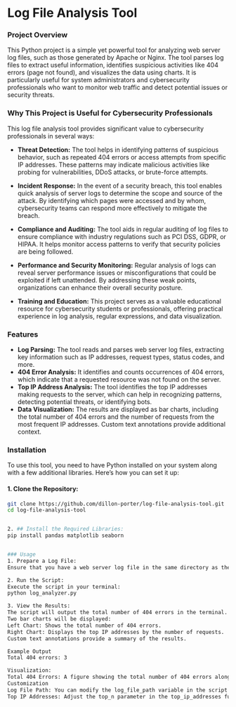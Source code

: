 # Log File Analysis Tool

### Project Overview

This Python project is a simple yet powerful tool for analyzing web server log files, such as those generated by Apache or Nginx. The tool parses log files to extract useful information, identifies suspicious activities like 404 errors (page not found), and visualizes the data using charts. It is particularly useful for system administrators and cybersecurity professionals who want to monitor web traffic and detect potential issues or security threats.

### Why This Project is Useful for Cybersecurity Professionals

This log file analysis tool provides significant value to cybersecurity professionals in several ways:

- **Threat Detection:** The tool helps in identifying patterns of suspicious behavior, such as repeated 404 errors or access attempts from specific IP addresses. These patterns may indicate malicious activities like probing for vulnerabilities, DDoS attacks, or brute-force attempts.
  
- **Incident Response:** In the event of a security breach, this tool enables quick analysis of server logs to determine the scope and source of the attack. By identifying which pages were accessed and by whom, cybersecurity teams can respond more effectively to mitigate the breach.
  
- **Compliance and Auditing:** The tool aids in regular auditing of log files to ensure compliance with industry regulations such as PCI DSS, GDPR, or HIPAA. It helps monitor access patterns to verify that security policies are being followed.
  
- **Performance and Security Monitoring:** Regular analysis of logs can reveal server performance issues or misconfigurations that could be exploited if left unattended. By addressing these weak points, organizations can enhance their overall security posture.
  
- **Training and Education:** This project serves as a valuable educational resource for cybersecurity students or professionals, offering practical experience in log analysis, regular expressions, and data visualization.

### Features

- **Log Parsing:** The tool reads and parses web server log files, extracting key information such as IP addresses, request types, status codes, and more.
- **404 Error Analysis:** It identifies and counts occurrences of 404 errors, which indicate that a requested resource was not found on the server.
- **Top IP Address Analysis:** The tool identifies the top IP addresses making requests to the server, which can help in recognizing patterns, detecting potential threats, or identifying bots.
- **Data Visualization:** The results are displayed as bar charts, including the total number of 404 errors and the number of requests from the most frequent IP addresses. Custom text annotations provide additional context.

### Installation

To use this tool, you need to have Python installed on your system along with a few additional libraries. Here’s how you can set it up:

#### 1. Clone the Repository:
   ```bash
   git clone https://github.com/dillon-porter/log-file-analysis-tool.git
   cd log-file-analysis-tool


2. ## Install the Required Libraries:
pip install pandas matplotlib seaborn


### Usage
1. Prepare a Log File:
Ensure that you have a web server log file in the same directory as the script. Rename it to access.log, or update the file path in the script.

2. Run the Script:
Execute the script in your terminal:
python log_analyzer.py

3. View the Results:
The script will output the total number of 404 errors in the terminal.
Two bar charts will be displayed:
Left Chart: Shows the total number of 404 errors.
Right Chart: Displays the top IP addresses by the number of requests.
Custom text annotations provide a summary of the results.

Example Output
Total 404 errors: 3

Visualization:
Total 404 Errors: A figure showing the total number of 404 errors alongside the top IP addresses by the number of requests, with annotations at the bottom for easy reference.
Customization
Log File Path: You can modify the log_file_path variable in the script to point to a different log file.
Top IP Addresses: Adjust the top_n parameter in the top_ip_addresses function to display more or fewer IP addresses in the output.
